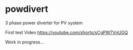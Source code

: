 # powdivert
3 phase power diverter for PV system

First test Video
https://youtube.com/shorts/sCgPW7VnUGQ

Work in progress...
